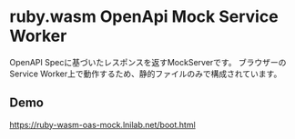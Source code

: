 # ruby.wasm OpenApi Mock Service Worker

OpenAPI Specに基づいたレスポンスを返すMockServerです。
ブラウザーのService Worker上で動作するため、静的ファイルのみで構成されています。

## Demo

https://ruby-wasm-oas-mock.lnilab.net/boot.html
